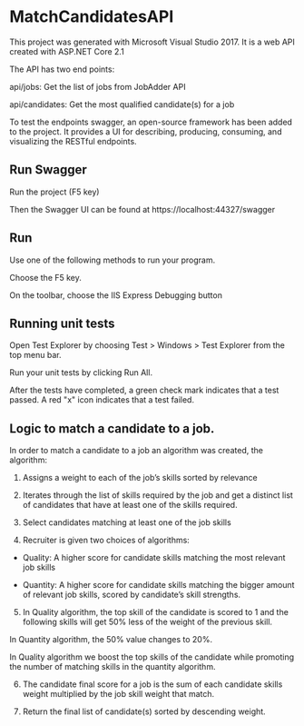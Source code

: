 # MatchCandidatesAPI

This project was generated with Microsoft Visual Studio 2017. It is a web API created with ASP.NET Core 2.1 

The API has two end points:

api/jobs: Get the list of jobs from JobAdder API

api/candidates: Get the most qualified candidate(s) for a job

To test the endpoints swagger, an open-source framework has been added to the project. 
It provides a UI for describing, producing, consuming, and visualizing the RESTful endpoints.

## Run Swagger

Run the project (F5 key)

Then the Swagger UI can be found at https://localhost:44327/swagger

## Run

Use one of the following methods to run your program.

Choose the F5 key.

On the toolbar, choose the IIS Express Debugging button

## Running unit tests

Open Test Explorer by choosing Test > Windows > Test Explorer from the top menu bar.

Run your unit tests by clicking Run All.

After the tests have completed, a green check mark indicates that a test passed. A red "x" icon indicates that a test failed.

## Logic to match a candidate to a job.

In order to match a candidate to a job an algorithm was created, the algorithm:

1.	Assigns a weight to each of the job’s skills sorted by relevance

2.	Iterates through the list of skills required by the job and get a distinct list of candidates that have at least one of the skills required.

3.	Select candidates matching at least one of the job skills

4.	Recruiter is given two choices of algorithms:

-  Quality:  A higher score for candidate skills matching the most relevant job skills

- Quantity: A higher score for candidate skills matching the bigger amount of relevant job skills, scored by candidate’s skill strengths.

5.	In Quality algorithm, the top skill of the candidate is scored to 1 and the following skills will get 50% less of the weight of the previous skill.

In Quantity algorithm, the 50% value changes to 20%. 

In Quality algorithm we boost the top skills of the candidate while promoting the number of matching skills in the quantity algorithm.

6.	The candidate final score for a job is the sum of each candidate skills weight multiplied by the job skill weight that match.

7.	Return the final list of candidate(s) sorted by descending weight.
